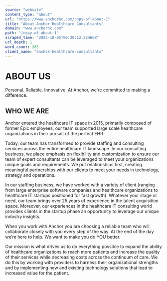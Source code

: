 ```yaml
---
source: "website"
content_type: "about"
url: "https://www.anchorhc.com/copy-of-about-1"
title: "About Anchor Healthcare Consultants"
domain: "www.anchorhc.com"
path: "/copy-of-about-1"
scraped_time: "2025-10-05T00:20:12.224668"
url_depth: 1
word_count: 285
client_name: "anchor-healthcare-consultants"
---
```


# ABOUT US

Personal. Reliable. Innovative. At Anchor, we're committed to making a difference.

## WHO WE ARE

Anchor entered the healthcare IT space in 2015, primarily composed of former Epic employees, our team supported large scale healthcare organizations in their pursuit of the perfect EHR.

Today, our team has transformed to provide staffing and consulting services across the entire healthcare IT landscape. In our consulting business, we place emphasis on flexibility and customization to ensure our team of expert consultants can be leveraged to meet your organizations unique goals and requirements. We put relationships first, creating meaningful partnerships with our clients to meet your needs in technology, strategy and operations.

In our staffing business, we have worked with a variety of client (ranging from large enterprise software companies and healthcare organizations to healthcare IT startups positioned for fast growth). Whatever your stage or need, our team brings over 25 years of experience in the talent acquisition space. Moreover, our experiences in the healthcare IT consulting world provides clients in the startup phase an opportunity to leverage our unique industry insights.

When you work with Anchor you are choosing a reliable team who will collaborate closely with you every step of the way. At the end of the day we’re here to help. We want to make you do YOU better.

Our mission is what drives us to do everything possible to expand the ability of healthcare organizations to reach more patients and increase the quality of their services while decreasing costs across the continuum of care. We do this by working with providers to harness their organizational strengths and by implementing new and existing technology solutions that lead to increased value for the patient.